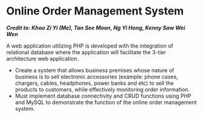 # Online Order Management System 
***Credit to: Khoo Zi Yi (Me), Tan See Moon, Ng Yi Hong, Kenny Saw Wei Wen***

A web application utilizing PHP is developed with the integration of relational database where the application will facilitate the 3-tier architecture web application.

- Create a system that allows business premises whose nature of business is to sell electronic accessories (example: phone cases, chargers, cables, headphones, power banks and etc) to sell the products to customers, while effectively monitoring order information.
- Must implement database connectivity and CRUD functions using PHP and MySQL to demonstrate the function of the online order management system.

